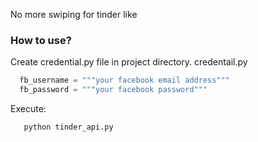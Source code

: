 No more swiping for tinder like

### How to use?
Create credential.py file in project directory.
credentail.py
```python 
  fb_username = """your facebook email address"""
  fb_password = """your facebook password"""
```
Execute:
```python
   python tinder_api.py
```
